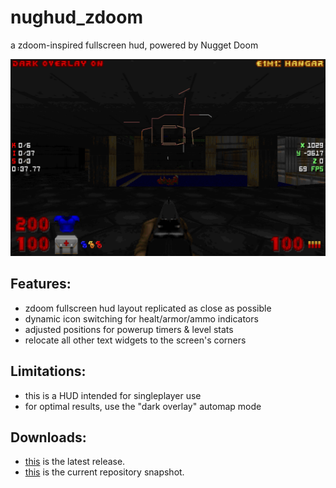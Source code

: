 # nughud_zdoom

a zdoom-inspired fullscreen hud, powered by Nugget Doom


![README](https://raw.githubusercontent.com/liPillON/nughud_zdoom/main/README.png)


## Features:
- zdoom fullscreen hud layout replicated as close as possible
- dynamic icon switching for healt/armor/ammo indicators
- adjusted positions for powerup timers & level stats
- relocate all other text widgets to the screen's corners


## Limitations:
- this is a HUD intended for singleplayer use
- for optimal results, use the "dark overlay" automap mode


## Downloads:
- [this](https://github.com/liPillON/nughud_zdoom/releases/latest) is the latest release.
- [this](https://github.com/liPillON/nughud_zdoom/archive/refs/heads/main.zip) is the current repository snapshot.

